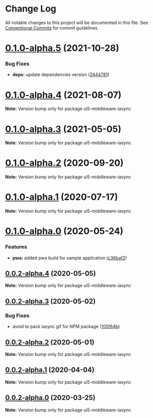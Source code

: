 # Change Log

All notable changes to this project will be documented in this file.
See [Conventional Commits](https://conventionalcommits.org) for commit guidelines.

# [0.1.0-alpha.5](https://github.com/ui5-community/ui5-ecosystem-showcase/compare/ui5-middleware-iasync@0.1.0-alpha.4...ui5-middleware-iasync@0.1.0-alpha.5) (2021-10-28)


### Bug Fixes

* **deps:** update dependencies version ([2444781](https://github.com/ui5-community/ui5-ecosystem-showcase/commit/2444781b4b2b7215b8e891dfe65c42167a668f66))





# [0.1.0-alpha.4](https://github.com/ui5-community/ui5-ecosystem-showcase/compare/ui5-middleware-iasync@0.1.0-alpha.3...ui5-middleware-iasync@0.1.0-alpha.4) (2021-08-07)

**Note:** Version bump only for package ui5-middleware-iasync





# [0.1.0-alpha.3](https://github.com/ui5-community/ui5-ecosystem-showcase/compare/ui5-middleware-iasync@0.1.0-alpha.2...ui5-middleware-iasync@0.1.0-alpha.3) (2021-05-05)

**Note:** Version bump only for package ui5-middleware-iasync





# [0.1.0-alpha.2](https://github.com/petermuessig/ui5-ecosystem-showcase/compare/ui5-middleware-iasync@0.1.0-alpha.1...ui5-middleware-iasync@0.1.0-alpha.2) (2020-09-20)

**Note:** Version bump only for package ui5-middleware-iasync





# [0.1.0-alpha.1](https://github.com/petermuessig/ui5-ecosystem-showcase/compare/ui5-middleware-iasync@0.1.0-alpha.0...ui5-middleware-iasync@0.1.0-alpha.1) (2020-07-17)

**Note:** Version bump only for package ui5-middleware-iasync





# [0.1.0-alpha.0](https://github.com/petermuessig/ui5-ecosystem-showcase/compare/ui5-middleware-iasync@0.0.2-alpha.4...ui5-middleware-iasync@0.1.0-alpha.0) (2020-05-24)


### Features

* **pwa:** added pwa build for sample application ([c36baf2](https://github.com/petermuessig/ui5-ecosystem-showcase/commit/c36baf24ed93e4e3634374c7ddcd426b8818876f))





## [0.0.2-alpha.4](https://github.com/petermuessig/ui5-ecosystem-showcase/compare/ui5-middleware-iasync@0.0.2-alpha.3...ui5-middleware-iasync@0.0.2-alpha.4) (2020-05-05)

**Note:** Version bump only for package ui5-middleware-iasync





## [0.0.2-alpha.3](https://github.com/petermuessig/ui5-ecosystem-showcase/compare/ui5-middleware-iasync@0.0.2-alpha.2...ui5-middleware-iasync@0.0.2-alpha.3) (2020-05-02)


### Bug Fixes

* avoid to pack iasync gif for NPM package ([105f64b](https://github.com/petermuessig/ui5-ecosystem-showcase/commit/105f64b598bdc560ddb324972b859a2391ee6570))





## [0.0.2-alpha.2](https://github.com/petermuessig/ui5-ecosystem-showcase/compare/ui5-middleware-iasync@0.0.2-alpha.1...ui5-middleware-iasync@0.0.2-alpha.2) (2020-05-01)

**Note:** Version bump only for package ui5-middleware-iasync





## [0.0.2-alpha.1](https://github.com/petermuessig/ui5-ecosystem-showcase/compare/ui5-middleware-iasync@0.0.2-alpha.0...ui5-middleware-iasync@0.0.2-alpha.1) (2020-04-04)

**Note:** Version bump only for package ui5-middleware-iasync





## [0.0.2-alpha.0](https://github.com/petermuessig/ui5-ecosystem-showcase/compare/ui5-middleware-iasync@0.0.2-alpha...ui5-middleware-iasync@0.0.2-alpha.0) (2020-03-25)

**Note:** Version bump only for package ui5-middleware-iasync
